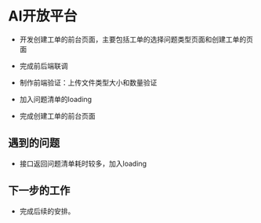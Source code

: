 # AI开放平台

- 开发创建工单的前台页面，主要包括工单的选择问题类型页面和创建工单的页面

- 完成前后端联调
- 制作前端验证：上传文件类型大小和数量验证
- 加入问题清单的loading
- 完成创建工单的前台页面


## 遇到的问题

- 接口返回问题清单耗时较多，加入loading

## 下一步的工作

- 完成后续的安排。